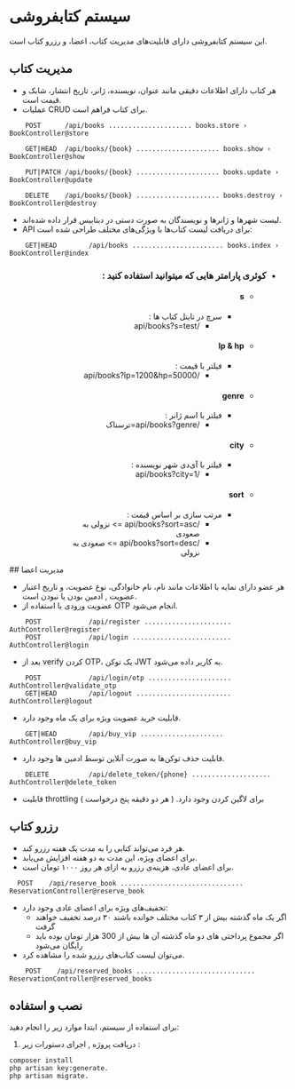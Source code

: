 
# سیستم کتابفروشی

این سیستم کتابفروشی دارای قابلیت‌های مدیریت کتاب، اعضا، و رزرو کتاب است.

## مدیریت کتاب

- هر کتاب دارای اطلاعات دقیقی مانند عنوان، نویسنده، ژانر، تاریخ انتشار، شابک و قیمت است.
- عملیات CRUD برای کتاب فراهم است.
```
    POST      /api/books ..................... books.store › BookController@store  

    GET|HEAD  /api/books/{book} ..................... books.show › BookController@show  

    PUT|PATCH /api/books/{book} ..................... books.update › BookController@update

    DELETE    /api/books/{book} ..................... books.destroy › BookController@destroy  
```
- لیست شهرها و ژانرها و نویسندگان به صورت دستی در دیتابیس قرار داده شده‌اند.
- API برای دریافت لیست کتاب‌ها با ویژگی‌های مختلف طراحی شده است:
```
    GET|HEAD        /api/books ....................... books.index › BookController@index
```
<div dir="rtl">

- ### کوئری پارامتر هایی که میتوانید استفاده کنید :
    - #### s
        - سرچ در تایتل کتاب ها :
            - /api/books?s=test
    - #### lp & hp
        - فیلتر با  قیمت :
            - /api/books?lp=1200&hp=50000
    - #### genre
        - فیلتر با اسم ژانر :
            - /api/books?genre=ترسناک
    - #### city
        - فیلتر با آی‌دی شهر نویسنده :
            - /api/books?city=1
    - #### sort
        - مرتب سازی بر اساس قیمت :
            - /api/books?sort=asc => نزولی به صعودی
            - /api/books?sort=desc => صعودی به نزولی

</div>
## مدیریت اعضا

- هر عضو دارای نمایه با اطلاعات مانند نام، نام خانوادگی، نوع عضویت، و تاریخ اعتبار عضویت , ادمین بودن یا نبودن است.
- عضویت ورودی با استفاده از OTP انجام می‌شود.
```
    POST            /api/register ...................... AuthController@register
    POST            /api/login ......................... AuthController@login  
```
- بعد از verify کردن OTP، یک توکن JWT به کاربر داده می‌شود.
```
    POST            /api/login/otp ..................... AuthController@validate_otp  
    GET|HEAD        /api/logout ........................ AuthController@logout  
```
- قابلیت خرید عضویت ویژه برای یک ماه وجود دارد.
```
    GET|HEAD        /api/buy_vip ..................... AuthController@buy_vip  
```
- قابلیت حذف توکن‌ها به صورت آنلاین توسط ادمین ها وجود دارد.
```
    DELETE          /api/delete_token/{phone} ....................  AuthController@delete_token
```
- قابلیت throttling برای لاگین کردن وجود دارد. ( هر دو دقیقه پنج درخواست )

## رزرو کتاب

- هر فرد می‌تواند کتابی را به مدت یک هفته رزرو کند.
- برای اعضای ویژه، این مدت به دو هفته افزایش می‌یابد.
- برای اعضای عادی، هزینه‌ی رزرو به ازای هر روز ۱۰۰۰ تومان است.
```
  POST    /api/reserve_book ............................... ReservationController@reserve_book  
```
- تخفیف‌های ویژه برای اعضای عادی وجود دارد:
    - اگر یک ماه گذشته بیش از ۳ کتاب مختلف خوانده باشند ۳۰ درصد تخفیف خواهند گرفت
    - اگر مجموع پرداختی های دو ماه گذشته آن ها بیش از 300 هزار تومان بوده باید رایگان می‌شود
- می‌توان لیست کتاب‌های رزرو شده را مشاهده کرد.
```
    POST    /api/reserved_books .............................. ReservationController@reserved_books  
```

## نصب و استفاده

برای استفاده از سیستم، ابتدا موارد زیر را انجام دهید:

1. دریافت پروژه , اجرای دستورات زیر :
```shell
composer install
php artisan key:generate.
php artisan migrate.
```
